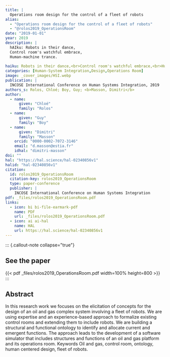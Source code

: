 ```yaml
---
title: |
  Operations room design for the control of a fleet of robots
alias:
  - "Operations room design for the control of a fleet of robots"
  - "@rolos2019_OperationsRoom"
date: "2019-01-01"
year: 2019
description: |
  hAIku: Robots in their dance,
  Control room's watchful embrace,
  Human-machine trance.
  
haiku: Robots in their dance,<br>Control room's watchful embrace,<br>Human-machine trance.<br>
categories: [Human-System Integration,Design,Operations Room]
image: _cover_images/HSI.webp
publication: |
  INCOSE International Conference on Human Systems Integration, 2019 
authors_s: Rolos, Chloé; Boy, Guy; <b>Masson, Dimitri</b>
author: 
  - name: 
      given: "Chloé"
      family: "Rolos" 
  - name: 
      given: "Guy"
      family: "Boy" 
  - name: 
      given: "Dimitri"
      family: "Masson"
    orcid: "0000-0002-7072-3146" 
    email: "d.masson@estia.fr" 
    idhal: "dimitri-masson" 
doi: ""
hal: "https://hal.science/hal-02340856v1"
halid: "hal-02340856v1"
citation:
  id: rolos2019_OperationsRoom
  citation-key: rolos2019_OperationsRoom
  type: paper-conference
  publisher: |
    INCOSE International Conference on Human Systems Integration
pdf: _files/rolos2019_OperationsRoom.pdf
links:
  - icon: bi bi-file-earmark-pdf
    name: PDF
    url: _files/rolos2019_OperationsRoom.pdf
  - icon: ai ai-hal
    name: HAL
    url: https://hal.science/hal-02340856v1
---
```



::: {.callout-note collapse="true"}

## See the paper

{{< pdf _files/rolos2019_OperationsRoom.pdf width=100% height=800 >}} 
:::


## Abstract

In this research work we focuses on the elicitation of concepts for the design of an oil and gas complex system involving a fleet of robots. We are using expertise and an experience-based approach to formalize existing control rooms and extending them to include robots. We are building a structural and functional ontology to identify and allocate current and emergent functions. The approach leads to the development of a software simulator that includes structures and functions of an oil and gas platform and its operations room. Keywords Oil and gas, control room, ontology, human centered design, fleet of robots.
